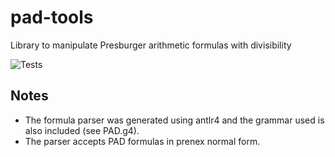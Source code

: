 # pad-tools
Library to manipulate Presburger arithmetic formulas with divisibility

![Tests](https://github.com/UA-FOTS/pad-tools/actions/workflows/main.yml/badge.svg)

## Notes
- The formula parser was generated using antlr4 and the grammar used is also
  included (see PAD.g4).
- The parser accepts PAD formulas in prenex normal form.

